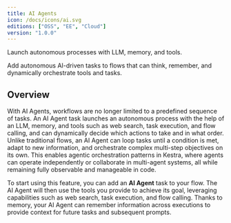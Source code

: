 ```yaml
---
title: AI Agents
icon: /docs/icons/ai.svg
editions: ["OSS", "EE", "Cloud"]
version: "1.0.0"
---
```


Launch autonomous processes with LLM, memory, and tools.

Add autonomous AI-driven tasks to flows that can think, remember, and dynamically orchestrate tools and tasks.

## Overview

With AI Agents, workflows are no longer limited to a predefined sequence of tasks. An AI Agent task launches an autonomous process with the help of an LLM, memory, and tools such as web search, task execution, and flow calling, and can dynamically decide which actions to take and in what order. Unlike traditional flows, an AI Agent can loop tasks until a condition is met, adapt to new information, and orchestrate complex multi-step objectives on its own. This enables agentic orchestration patterns in Kestra, where agents can operate independently or collaborate in multi-agent systems, all while remaining fully observable and manageable in code.

To start using this feature, you can add an **AI Agent** task to your flow. The AI Agent will then use the tools you provide to achieve its goal, leveraging capabilities such as web search, task execution, and flow calling. Thanks to memory, your AI Agent can remember information across executions to provide context for future tasks and subsequent prompts.